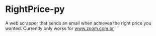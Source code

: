 # RightPrice-py
A web scrapper that sends an email when achieves the right price you wanted. Currently only works for www.zoom.com.br
